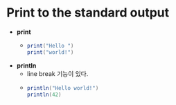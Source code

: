 # Print to the standard output

- __print__
  - ```java
    print("Hello ")
    print("world!")
    ```
- __println__
  - line break 기능이 있다.
  - ```java
    println("Hello world!")
    println(42)
    ```
